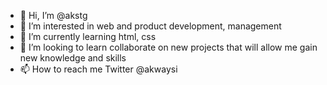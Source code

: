- 👋 Hi, I’m @akstg
- 👀 I’m interested in web and product development, management
- 🌱 I’m currently learning html, css
- 💞️ I’m looking to learn collaborate on new projects that will allow me gain new knowledge and skills
- 📫 How to reach me Twitter @akwaysi

<!---
akstg/akstg is a ✨ special ✨ repository because its `README.md` (this file) appears on your GitHub profile.
You can click the Preview link to take a look at your changes.
--->
